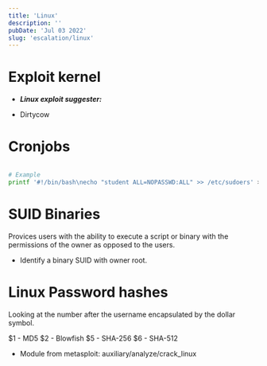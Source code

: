 ```yaml
---
title: 'Linux'
description: ''
pubDate: 'Jul 03 2022'
slug: 'escalation/linux'
---
```


# Exploit kernel

- **_Linux exploit suggester:_**

- Dirtycow

# Cronjobs

```bash

# Example
printf '#!/bin/bash\necho "student ALL=NOPASSWD:ALL" >> /etc/sudoers' > /usr/local/share/copy.sh
```

# SUID Binaries

Provices users with the ability to execute a script or binary with the permissions of the owner as opposed to the users.

- Identify a binary SUID with owner root.

# Linux Password hashes

Looking at the number after the username encapsulated by the dollar symbol.

$1 - MD5
$2 - Blowfish
$5 - SHA-256
$6 - SHA-512

- Module from metasploit: auxiliary/analyze/crack_linux
